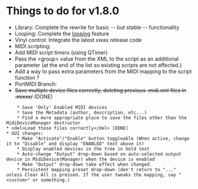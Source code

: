 # Things to do for v1.8.0

  - Library: Complete the rewrite for basic -- but stable --
    functionality
  - Looping: Complete the [looping](looping) feature
  - Vinyl control: Integrate the latest xwax release code
  - MIDI scripting:
  - Add MIDI script timers (using QTimer)
  - Pass the \<group\> value from the XML to the script as an additional
    parameter (at the end of the list so existing scripts are not
    affected.)
  - Add a way to pass extra parameters from the MIDI mapping to the
    script function ?
  - PortMIDI Branch:
  - ~~Save multiple device files correctly, deleting previous .midi.xml
    files in .mixxx/~~ (DONE)

<!-- end list -->

``` 
    * Save 'Only' Enabled MIDI devices
    * Save the Metadata (author, description, etc...)
    * Find a more appropriate place to save the files other than the MidiDeviceManager destructor
* <del>Load those files correctly</del> (DONE)
* GUI changes:
    * Make "Activate"/"Enable" button toggleable (When active, change it to "Disable" and display "ENABLED" text above it)
    * Display enabled devices in the tree in bold text
    * Auto-change "Output" drop-down based on auto-selected output device in MidiDevice(Manager) when the device is enabled
    * Make "Output" drop-down take effect when changed
    * Persistent mapping preset drop-down (don't return to "..." unless Clear All is pressed. If the user tweaks the mapping, say "<custom>" or something.)
```
